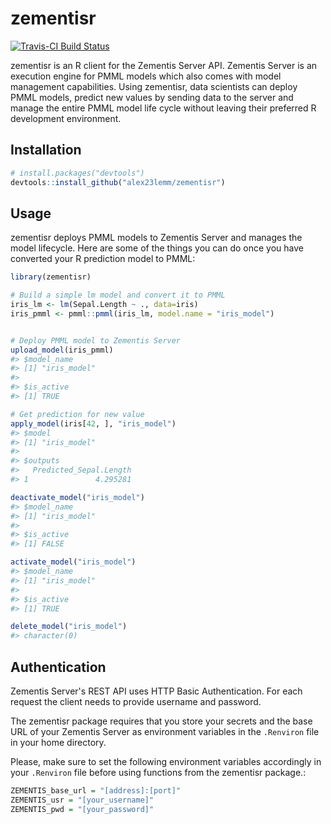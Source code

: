 <!-- README.md is generated from README.Rmd. Please edit that file -->
zementisr
=========

[![Travis-CI Build Status](https://travis-ci.org/alex23lemm/zementisr.svg?branch=master)](https://travis-ci.org/alex23lemm/zementisr)

zementisr is an R client for the Zementis Server API. Zementis Server is an execution engine for PMML models which also comes with model management capabilities. Using zementisr, data scientists can deploy PMML models, predict new values by sending data to the server and manage the entire PMML model life cycle without leaving their preferred R development environment.

Installation
------------

``` r
# install.packages("devtools")
devtools::install_github("alex23lemm/zementisr")
```

Usage
-----

zementisr deploys PMML models to Zementis Server and manages the model lifecycle. Here are some of the things you can do once you have converted your R prediction model to PMML:

``` r
library(zementisr)

# Build a simple lm model and convert it to PMML
iris_lm <- lm(Sepal.Length ~ ., data=iris)
iris_pmml <- pmml::pmml(iris_lm, model.name = "iris_model")


# Deploy PMML model to Zementis Server
upload_model(iris_pmml)
#> $model_name
#> [1] "iris_model"
#> 
#> $is_active
#> [1] TRUE

# Get prediction for new value
apply_model(iris[42, ], "iris_model")
#> $model
#> [1] "iris_model"
#> 
#> $outputs
#>   Predicted_Sepal.Length
#> 1               4.295281

deactivate_model("iris_model")
#> $model_name
#> [1] "iris_model"
#> 
#> $is_active
#> [1] FALSE

activate_model("iris_model")
#> $model_name
#> [1] "iris_model"
#> 
#> $is_active
#> [1] TRUE

delete_model("iris_model")
#> character(0)
```

Authentication
--------------

Zementis Server's REST API uses HTTP Basic Authentication. For each request the client needs to provide username and password.

The zementisr package requires that you store your secrets and the base URL of your Zementis Server as environment variables in the `.Renviron` file in your home directory.

Please, make sure to set the following environment variables accordingly in your `.Renviron` file before using functions from the zementisr package.:

``` r
ZEMENTIS_base_url = "[address]:[port]"
ZEMENTIS_usr = "[your_username]"
ZEMENTIS_pwd = "[your_password]"
```
